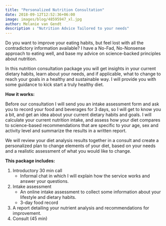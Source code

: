 ```yaml
---
title: "Personalized Nutrition Consultation"
date: 2018-09-12T12:52:36+06:00
image: images/blog/48595947_xl.jpg
author: Melanie van Gendt
description : "Nutrition Advice Tailored to your needs"
---
```


Do you want to improve your eating habits, but feel lost with all the contradictory information available? I have a No-Fad, No-Nonsense approach to eating well, and base my advice on science-backed principles about nutrition.

In this nutrition consultation package you will get insights in your current dietary habits, learn about your needs, and if applicable, what to change to reach your goals in a healthy and sustainable way. I will provide you with some guidance to kick start a truly healthy diet.

**How it works:**

Before our consultation I will send you an intake assessment form and ask you to record your food and beverages for 3 days, so I will get to know you a bit, and get an idea about your current dietary habits and goals. I will calculate your current nutrition intake, and assess how your diet compares to science-based recommendations that are specific to your age, sex and activity level and summarize the results in a written report.

We will review your diet analysis results together in a consult and create a personalized plan to change elements of your diet, based on your needs and a realistic assessment of what you would like to change.  

**This package includes:**

1. Introductory 30 min call
    * Informal chat in which I will explain how the service works and answer your questions.
2. Intake assessment 
    * An online intake assessment to collect some information about your lifestyle and dietary habits.
    * 3-day food record
3. A report detailing your nutrient analysis and recommendations for improvement.
4. Consult (45 min)
